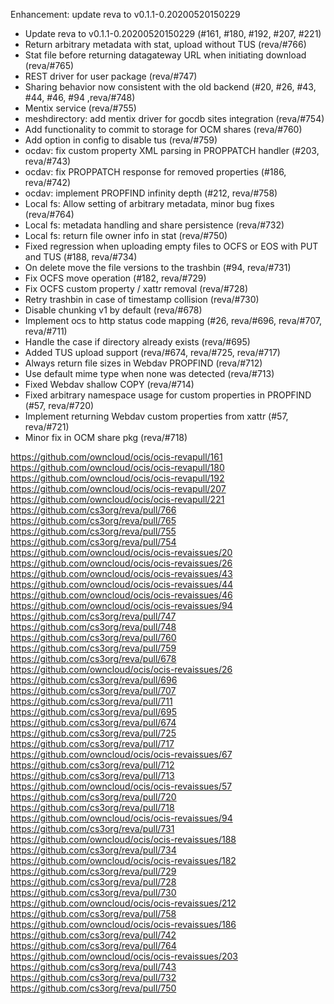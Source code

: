 Enhancement: update reva to v0.1.1-0.20200520150229

- Update reva to v0.1.1-0.20200520150229 (#161, #180, #192, #207, #221)
- Return arbitrary metadata with stat, upload without TUS (reva/#766)
- Stat file before returning datagateway URL when initiating download (reva/#765)
- REST driver for user package (reva/#747)
- Sharing behavior now consistent with the old backend (#20, #26, #43, #44, #46, #94 ,reva/#748)
- Mentix service (reva/#755)
- meshdirectory: add mentix driver for gocdb sites integration (reva/#754)
- Add functionality to commit to storage for OCM shares (reva/#760)
- Add option in config to disable tus (reva/#759)
- ocdav: fix custom property XML parsing in PROPPATCH handler (#203, reva/#743)
- ocdav: fix PROPPATCH response for removed properties (#186, reva/#742)
- ocdav: implement PROPFIND infinity depth (#212, reva/#758)
- Local fs: Allow setting of arbitrary metadata, minor bug fixes (reva/#764)
- Local fs: metadata handling and share persistence (reva/#732)
- Local fs: return file owner info in stat (reva/#750)
- Fixed regression when uploading empty files to OCFS or EOS with PUT and TUS (#188, reva/#734)
- On delete move the file versions to the trashbin (#94, reva/#731)
- Fix OCFS move operation (#182, reva/#729)
- Fix OCFS custom property / xattr removal (reva/#728)
- Retry trashbin in case of timestamp collision (reva/#730)
- Disable chunking v1 by default (reva/#678)
- Implement ocs to http status code mapping (#26, reva/#696, reva/#707, reva/#711)
- Handle the case if directory already exists (reva/#695)
- Added TUS upload support (reva/#674, reva/#725, reva/#717)
- Always return file sizes in Webdav PROPFIND (reva/#712)
- Use default mime type when none was detected (reva/#713)
- Fixed Webdav shallow COPY (reva/#714)
- Fixed arbitrary namespace usage for custom properties in PROPFIND (#57, reva/#720)
- Implement returning Webdav custom properties from xattr (#57, reva/#721)
- Minor fix in OCM share pkg (reva/#718)

https://github.com/owncloud/ocis/ocis-revapull/161
https://github.com/owncloud/ocis/ocis-revapull/180
https://github.com/owncloud/ocis/ocis-revapull/192
https://github.com/owncloud/ocis/ocis-revapull/207
https://github.com/owncloud/ocis/ocis-revapull/221
https://github.com/cs3org/reva/pull/766
https://github.com/cs3org/reva/pull/765
https://github.com/cs3org/reva/pull/755
https://github.com/cs3org/reva/pull/754
https://github.com/owncloud/ocis/ocis-revaissues/20
https://github.com/owncloud/ocis/ocis-revaissues/26
https://github.com/owncloud/ocis/ocis-revaissues/43
https://github.com/owncloud/ocis/ocis-revaissues/44
https://github.com/owncloud/ocis/ocis-revaissues/46
https://github.com/owncloud/ocis/ocis-revaissues/94
https://github.com/cs3org/reva/pull/747
https://github.com/cs3org/reva/pull/748
https://github.com/cs3org/reva/pull/760
https://github.com/cs3org/reva/pull/759
https://github.com/cs3org/reva/pull/678
https://github.com/owncloud/ocis/ocis-revaissues/26
https://github.com/cs3org/reva/pull/696
https://github.com/cs3org/reva/pull/707
https://github.com/cs3org/reva/pull/711
https://github.com/cs3org/reva/pull/695
https://github.com/cs3org/reva/pull/674
https://github.com/cs3org/reva/pull/725
https://github.com/cs3org/reva/pull/717
https://github.com/owncloud/ocis/ocis-revaissues/67
https://github.com/cs3org/reva/pull/712
https://github.com/cs3org/reva/pull/713
https://github.com/owncloud/ocis/ocis-revaissues/57
https://github.com/cs3org/reva/pull/720
https://github.com/cs3org/reva/pull/718
https://github.com/owncloud/ocis/ocis-revaissues/94
https://github.com/cs3org/reva/pull/731
https://github.com/owncloud/ocis/ocis-revaissues/188
https://github.com/cs3org/reva/pull/734
https://github.com/owncloud/ocis/ocis-revaissues/182
https://github.com/cs3org/reva/pull/729
https://github.com/cs3org/reva/pull/728
https://github.com/cs3org/reva/pull/730
https://github.com/owncloud/ocis/ocis-revaissues/212
https://github.com/cs3org/reva/pull/758
https://github.com/owncloud/ocis/ocis-revaissues/186
https://github.com/cs3org/reva/pull/742
https://github.com/cs3org/reva/pull/764
https://github.com/owncloud/ocis/ocis-revaissues/203
https://github.com/cs3org/reva/pull/743
https://github.com/cs3org/reva/pull/732
https://github.com/cs3org/reva/pull/750



